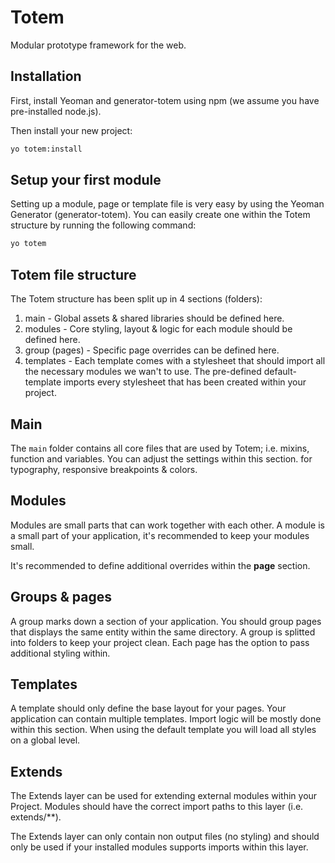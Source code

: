 # Totem
Modular prototype framework for the web.

## Installation
First, install Yeoman and generator-totem using npm (we assume you have pre-installed node.js).

Then install your new project:

```bash
yo totem:install
```

## Setup your first module
Setting up a module, page or template file is very easy by using the Yeoman Generator  (generator-totem). You can easily create one within the Totem structure by running the following command:

```bash
yo totem
```
## Totem file structure
The Totem structure has been split up in 4 sections (folders):
1. main - Global assets & shared libraries should be defined here.
2. modules - Core styling, layout & logic for each module should be defined here.
3. group (pages) - Specific page overrides can be defined here.
4. templates - Each template comes with a stylesheet that should import all the necessary modules we wan't to use. The pre-defined default-template imports every stylesheet that has been created within your project.


## Main
The `main` folder contains all core files that are used by Totem; i.e. mixins, function and variables.
You can adjust the settings within this section. for typography, responsive breakpoints & colors.

## Modules
Modules are small parts that can work together with each other. A module is a small part of your application, it's recommended to keep your modules small.

It's recommended to define additional overrides within the **page** section.

## Groups & pages
A group marks down a section of your application. You should group pages that displays the same entity within the same directory. A group is splitted into folders to keep your project clean. Each page has the option to pass additional styling within.

## Templates
A template should only define the base layout for your pages. Your application can contain multiple templates. Import logic will be mostly done within this section. When using the default template you will load all styles on a global level.

## Extends
The Extends layer can be used for extending external modules within your Project. Modules should have the correct import paths to this layer (i.e. extends/**).

The Extends layer can only contain non output files (no styling) and should only be used if your installed modules supports imports within this layer.